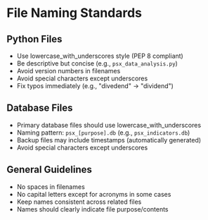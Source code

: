 # File Naming Standards

## Python Files
- Use lowercase_with_underscores style (PEP 8 compliant)
- Be descriptive but concise (e.g., `psx_data_analysis.py`)
- Avoid version numbers in filenames
- Avoid special characters except underscores
- Fix typos immediately (e.g., "divedend" → "dividend")

## Database Files
- Primary database files should use lowercase_with_underscores
- Naming pattern: `psx_[purpose].db` (e.g., `psx_indicators.db`)
- Backup files may include timestamps (automatically generated)
- Avoid special characters except underscores

## General Guidelines
- No spaces in filenames
- No capital letters except for acronyms in some cases
- Keep names consistent across related files
- Names should clearly indicate file purpose/contents
